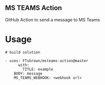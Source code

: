 ## MS TEAMS Action

GitHub Action to send a message to MS Teams

# Usage
```
# build solution

- uses: FTsbrown/msteams-action@master
      with: 
        TITLE: example
	BODY: message
	MS_TEAMS_WEBHOOK: <webhook url> 
```
